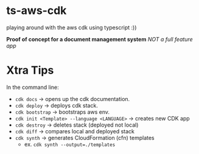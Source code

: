 # ts-aws-cdk
playing around with the aws cdk using typescript :))

**Proof of concept for a document management system**
        *NOT a full feature app*

# Xtra Tips

In the command line: <br/>
 * `cdk docs` -> opens up the cdk documentation.
 * `cdk deploy` -> deploys cdk stack.
 * `cdk bootstrap` -> bootstraps aws env.
 * `cdk init <Template> --language <LANGUAGE>` -> creates new CDK app
 * `cdk destroy` -> deletes stack (deployed not local)
 * `cdk diff` -> compares local and deployed stack
 * `cdk synth` -> generates CloudFormation (cfn) templates
   * ex. `cdk synth --output=./templates`